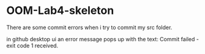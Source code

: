 # OOM-Lab4-skeleton
There are some commit errors when i try to commit my src folder.

in github desktop ui an error message pops up with the text: Commit failed - exit code 1 received.
